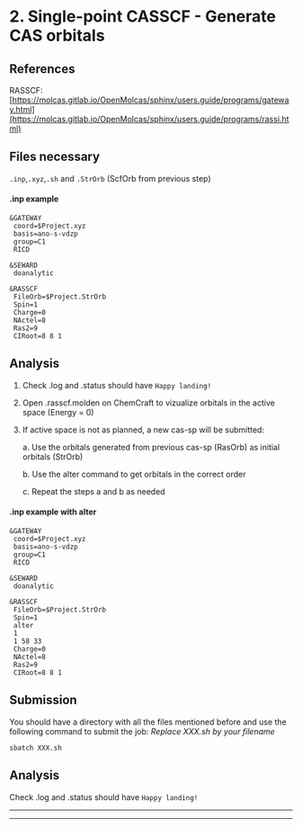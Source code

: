 # 2. Single-point CASSCF - Generate CAS orbitals

## References
RASSCF: [https://molcas.gitlab.io/OpenMolcas/sphinx/users.guide/programs/gateway.html](https://molcas.gitlab.io/OpenMolcas/sphinx/users.guide/programs/rassi.html)

## Files necessary
```.inp```,```.xyz```,```.sh``` and ```.StrOrb``` (ScfOrb  from previous step)

#### .inp example
```
&GATEWAY
 coord=$Project.xyz
 basis=ano-s-vdzp
 group=C1
 RICD

&SEWARD
 doanalytic

&RASSCF
 FileOrb=$Project.StrOrb
 Spin=1
 Charge=0
 NActel=8
 Ras2=9
 CIRoot=8 8 1
```

## Analysis
1. Check .log and .status should have ```Happy landing!```
2. Open .rasscf.molden on ChemCraft to vizualize orbitals in the active space (Energy = 0)
3. If active space is not as planned, a new cas-sp will be submitted:
   
   a. Use the orbitals generated from previous cas-sp (RasOrb) as initial orbitals (StrOrb)
   
   b. Use the alter command to get orbitals in the correct order
   
   c. Repeat the steps a and b as needed


#### .inp example with alter
```
&GATEWAY
 coord=$Project.xyz
 basis=ano-s-vdzp
 group=C1
 RICD

&SEWARD
 doanalytic

&RASSCF
 FileOrb=$Project.StrOrb
 Spin=1
 alter
 1
 1 58 33
 Charge=0
 NActel=8
 Ras2=9
 CIRoot=8 8 1
```

## Submission
You should have a directory with all the files mentioned before and use the following command to submit the job:
_Replace XXX.sh by your filename_

```
sbatch XXX.sh
```

## Analysis
Check .log and .status should have ```Happy landing!```

--- 
---
